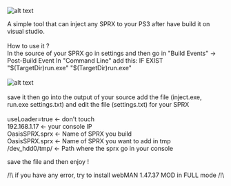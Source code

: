 
![alt text](https://i.imgur.com/iveDD5q.png)

A simple tool that can inject any SPRX to your PS3 after have build it on visual studio.
<br><br>
How to use it ?
<br>
In the source of your SPRX go in settings and then go in "Build Events" -> Post-Build Event
In "Command Line" add this: IF EXIST "$(TargetDir)run.exe"  "$(TargetDir)run.exe"
<br>
<br>
![alt text](https://i.imgur.com/ofLzp6c.png)
<br>
<br>
save it then go into the output of your source
add the file (inject.exe, run.exe settings.txt) and edit the file (settings.txt) for your SPRX
<br>
<br>
useLoader=true <- don't touch
<br>
192.168.1.17 <- your console IP
<br>
OasisSPRX.sprx <- Name of SPRX you build
<br>
OasisSPRX.sprx <- Name of SPRX you want to add in tmp
<br>
/dev_hdd0/tmp/ <- Path where the sprx go in your console
<br>

save the file and then enjoy !

/!\ if you have any error, try to install webMAN 1.47.37 MOD in FULL mode /!\
